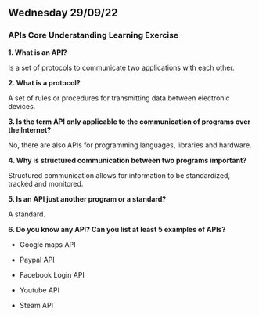 ## Wednesday 29/09/22

### APIs Core Understanding Learning Exercise

**1. What is an API?**

Is a set of protocols to communicate two applications with each other.

**2. What is a protocol?**

A set of rules or procedures for transmitting data between electronic devices.

**3. Is the term API only applicable to the communication of programs over the Internet?**

No, there are also APIs for programming languages, libraries and hardware.

**4. Why is structured communication between two programs important?**

Structured communication allows for information to be standardized, tracked and monitored.

**5. Is an API just another program or a standard?**

A standard.

**6. Do you know any API? Can you list at least 5 examples of APIs?**

- Google maps API

- Paypal API

- Facebook Login API

- Youtube API

- Steam API

